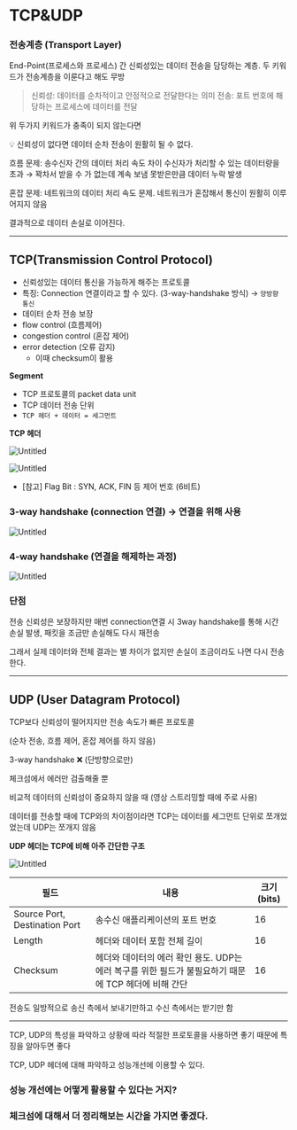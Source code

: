 # TCP&UDP

### 전송계층 (Transport Layer)

End-Point(프로세스와 프로세스) 간 신뢰성있는 데이터 전송을 담당하는 계층. 두 키워드가 전송계층을 이룬다고 해도 무방

> 신뢰성: 데이터를 순차적이고 안정적으로 전달한다는 의미
전송: 포트 번호에 해당하는 프로세스에 데이터를 전달
> 

위 두가지 키워드가 충족이 되지 않는다면

<aside>
💡 신뢰성이 없다면 데이터 순차 전송이 원활히 될 수 없다.

흐름 문제: 송수신자 간의 데이터 처리 속도 차이 수신자가 처리할 수 있는 데이터량을 초과
→ 꽉차서 받을 수 가 없는데 계속 보냄 못받은만큼 데이터 누락 발생

혼잡 문제: 네트워크의 데이터 처리 속도 문제. 네트워크가 혼잡해서 통신이 원활히 이루어지지 않음

</aside>

결과적으로 데이터 손실로 이어진다.

---

## TCP(Transmission Control Protocol)

- 신뢰성있는 데이터 통신을 가능하게 해주는 프로토콜
- 특징: Connection 연결이라고 할 수 있다. (3-way-handshake 방식) → `양방향 통신`
- 데이터 순차 전송 보장
- flow control (흐름제어)
- congestion control (혼잡 제어)
- error detection (오류 감지)
    - 이때 checksum이 활용

**Segment**

- TCP 프로토콜의 packet data unit
- TCP 데이터 전송 단위
- `TCP 헤더 + 데이터 = 세그먼트`

**TCP 헤더**

![Untitled](https://s3.us-west-2.amazonaws.com/secure.notion-static.com/3d87eba2-15d9-4289-a0c3-98c0e46ce944/Untitled.png?X-Amz-Algorithm=AWS4-HMAC-SHA256&X-Amz-Content-Sha256=UNSIGNED-PAYLOAD&X-Amz-Credential=AKIAT73L2G45EIPT3X45%2F20230327%2Fus-west-2%2Fs3%2Faws4_request&X-Amz-Date=20230327T103142Z&X-Amz-Expires=86400&X-Amz-Signature=9c893557000d684032ee8475563993a392110349c714bb152dff8940e402389b&X-Amz-SignedHeaders=host&response-content-disposition=filename%3D%22Untitled.png%22&x-id=GetObject)

![Untitled](https://s3.us-west-2.amazonaws.com/secure.notion-static.com/bcf4ed22-9380-4d16-903c-393b3129ba6b/Untitled.png?X-Amz-Algorithm=AWS4-HMAC-SHA256&X-Amz-Content-Sha256=UNSIGNED-PAYLOAD&X-Amz-Credential=AKIAT73L2G45EIPT3X45%2F20230327%2Fus-west-2%2Fs3%2Faws4_request&X-Amz-Date=20230327T103224Z&X-Amz-Expires=86400&X-Amz-Signature=261ca33809a9264d50da499ad32dc637ccdab5e0c3506a2a51cb3efe78534ec3&X-Amz-SignedHeaders=host&response-content-disposition=filename%3D%22Untitled.png%22&x-id=GetObject)

- [참고] Flag Bit : SYN, ACK, FIN 등 제어 번호 (6비트)

### **3-way handshake (connection 연결) → 연결을 위해 사용**

![Untitled](https://s3.us-west-2.amazonaws.com/secure.notion-static.com/98111435-7d8f-4d4b-a1e8-a41385198ef3/Untitled.png?X-Amz-Algorithm=AWS4-HMAC-SHA256&X-Amz-Content-Sha256=UNSIGNED-PAYLOAD&X-Amz-Credential=AKIAT73L2G45EIPT3X45%2F20230327%2Fus-west-2%2Fs3%2Faws4_request&X-Amz-Date=20230327T103253Z&X-Amz-Expires=86400&X-Amz-Signature=b51b2d2c2e1fc38008e37783a32e20b2d7b453d7a7361d8e41d6f17e37b408bd&X-Amz-SignedHeaders=host&response-content-disposition=filename%3D%22Untitled.png%22&x-id=GetObject)

### **4-way handshake (연결을 해제하는 과정)**

![Untitled](https://s3.us-west-2.amazonaws.com/secure.notion-static.com/e3a4c001-b057-4768-9160-5d15827aa9b6/Untitled.png?X-Amz-Algorithm=AWS4-HMAC-SHA256&X-Amz-Content-Sha256=UNSIGNED-PAYLOAD&X-Amz-Credential=AKIAT73L2G45EIPT3X45%2F20230327%2Fus-west-2%2Fs3%2Faws4_request&X-Amz-Date=20230327T103311Z&X-Amz-Expires=86400&X-Amz-Signature=988c99fdd3ff43160f580857a7dec09929b700232bb1aacac630655e79c89491&X-Amz-SignedHeaders=host&response-content-disposition=filename%3D%22Untitled.png%22&x-id=GetObject)

### 단점

전송 신뢰성은 보장하지만 매번 connection연결 시 3way handshake를 통해 시간 손실 발생, 패킷을 조금만 손실해도 다시 재전송

그래서 실제 데이터와 전체 결과는 별 차이가 없지만 손실이 조금이라도 나면 다시 전송한다.

---

## UDP (User Datagram Protocol)

TCP보다 신뢰성이 떨어지지만 전송 속도가 빠른 프로토콜

(순차 전송, 흐름 제어, 혼잡 제어를 하지 않음)

3-way handshake ❌ (단방향으로만)

체크섬에서 에러만 검출해줄 뿐

비교적 데이터의 신뢰성이 중요하지 않을 때 (영상 스트리밍할 때에 주로 사용)

데이터를 전송할 때에 TCP와의 차이점이라면 TCP는 데이터를 세그먼트 단위로 쪼개었었는데 UDP는 쪼개지 않음

**UDP 헤더는 TCP에 비해 아주 간단한 구조**

![Untitled](https://s3.us-west-2.amazonaws.com/secure.notion-static.com/ed2fd692-5f9c-4266-bd39-c99189a7e24a/Untitled.png?X-Amz-Algorithm=AWS4-HMAC-SHA256&X-Amz-Content-Sha256=UNSIGNED-PAYLOAD&X-Amz-Credential=AKIAT73L2G45EIPT3X45%2F20230327%2Fus-west-2%2Fs3%2Faws4_request&X-Amz-Date=20230327T103334Z&X-Amz-Expires=86400&X-Amz-Signature=5c09b958351e1fa155acc6df25ac9419a4dc1095957ec8407c9893c2173a7425&X-Amz-SignedHeaders=host&response-content-disposition=filename%3D%22Untitled.png%22&x-id=GetObject)

| 필드 | 내용 | 크기(bits) |
| --- | --- | --- |
| Source Port, Destination Port | 송수신 애플리케이션의 포트 번호 | 16 |
| Length | 헤더와 데이터 포함 전체 길이 | 16 |
| Checksum | 헤더와 데이터의 에러 확인 용도. UDP는 에러 복구를 위한 필드가 불필요하기 때문에 TCP 헤더에 비해 간단 | 16 |

전송도 일방적으로 송신 측에서 보내기만하고 수신 측에서는 받기만 함

---

TCP, UDP의 특성을 파악하고 상황에 따라 적절한 프로토콜을 사용하면 좋기 때문에 특징을 알아두면 좋다

TCP, UDP 헤더에 대해 파악하고 성능개선에 이용할 수 있다.

### 성능 개선에는 어떻게 활용할 수 있다는 거지?

### 체크섬에 대해서 더 정리해보는 시간을 가지면 좋겠다.
